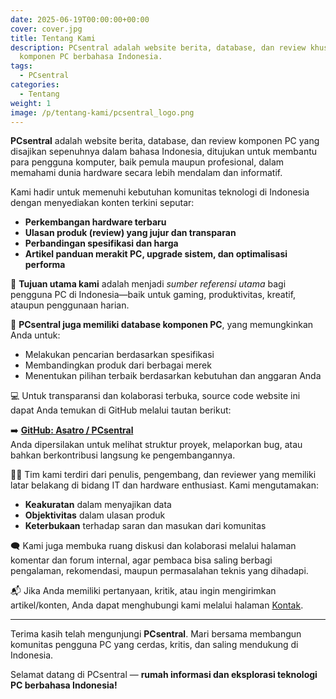 ```yaml
---
date: 2025-06-19T00:00:00+00:00
cover: cover.jpg
title: Tentang Kami
description: PCsentral adalah website berita, database, dan review khusus
  komponen PC berbahasa Indonesia.
tags:
  - PCsentral
categories:
  - Tentang
weight: 1
image: /p/tentang-kami/pcsentral_logo.png
---
```


**PCsentral** adalah website berita, database, dan review komponen PC yang disajikan sepenuhnya dalam bahasa Indonesia, ditujukan untuk membantu para pengguna komputer, baik pemula maupun profesional, dalam memahami dunia hardware secara lebih mendalam dan informatif.

Kami hadir untuk memenuhi kebutuhan komunitas teknologi di Indonesia dengan menyediakan konten terkini seputar:

- **Perkembangan hardware terbaru**
- **Ulasan produk (review) yang jujur dan transparan**
- **Perbandingan spesifikasi dan harga**
- **Artikel panduan merakit PC, upgrade sistem, dan optimalisasi performa**

🎯 **Tujuan utama kami** adalah menjadi _sumber referensi utama_ bagi pengguna PC di Indonesia—baik untuk gaming, produktivitas, kreatif, ataupun penggunaan harian.

🧠 **PCsentral juga memiliki database komponen PC**, yang memungkinkan Anda untuk:
- Melakukan pencarian berdasarkan spesifikasi
- Membandingkan produk dari berbagai merek
- Menentukan pilihan terbaik berdasarkan kebutuhan dan anggaran Anda

💻 Untuk transparansi dan kolaborasi terbuka, source code website ini dapat Anda temukan di GitHub melalui tautan berikut:

➡️ **[GitHub: Asatro / PCsentral](https://github.com/Asatro/PCsentral)**  
Anda dipersilakan untuk melihat struktur proyek, melaporkan bug, atau bahkan berkontribusi langsung ke pengembangannya.

👨‍💻 Tim kami terdiri dari penulis, pengembang, dan reviewer yang memiliki latar belakang di bidang IT dan hardware enthusiast. Kami mengutamakan:
- **Keakuratan** dalam menyajikan data
- **Objektivitas** dalam ulasan produk
- **Keterbukaan** terhadap saran dan masukan dari komunitas

🗨️ Kami juga membuka ruang diskusi dan kolaborasi melalui halaman komentar dan forum internal, agar pembaca bisa saling berbagi pengalaman, rekomendasi, maupun permasalahan teknis yang dihadapi.

📬 Jika Anda memiliki pertanyaan, kritik, atau ingin mengirimkan artikel/konten, Anda dapat menghubungi kami melalui halaman [Kontak](/kontak).

---

Terima kasih telah mengunjungi **PCsentral**. Mari bersama membangun komunitas pengguna PC yang cerdas, kritis, dan saling mendukung di Indonesia.

Selamat datang di PCsentral — **rumah informasi dan eksplorasi teknologi PC berbahasa Indonesia!**
